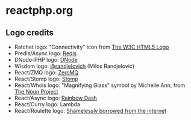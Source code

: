 # reactphp.org

## Logo credits

* Ratchet logo: "Connectivity" icon from [The W3C HTML5 Logo](http://www.w3.org/html/logo/)
* Predis/Async logo: [Redis](http://redis.io/topics/sponsors)
* DNode-PHP logo: [DNode](https://github.com/substack/dnode)
* Wisdom logo: [@randjelovich](https://twitter.com/randjelovich) (Milos Randjelovic)
* React/ZMQ logo: [ZeroMQ](http://www.zeromq.org/)
* React/Stomp logo: [Stomp](http://stomp.github.com/)
* React/Whois logo: "Magnifying Glass" symbol by Michelle Ann, from [The Noun Project](http://www.thenounproject.com/)
* React/Async logo: [Rainbow Dash](http://mlp.wikia.com/wiki/Rainbow_Dash)
* React/Curry logo: Lambda
* React/Roulette logo: [Shamelessly borrowed from the internet](http://www.evadingmediocrity.com/wp-content/uploads/2008/09/roulette-wheel.gif)
